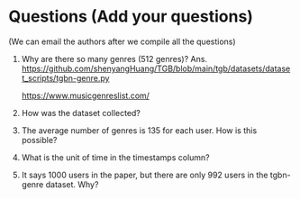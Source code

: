 # Questions (Add your questions)
(We can email the authors after we compile all the questions)

1. Why are there so many genres (512 genres)?
Ans. https://github.com/shenyangHuang/TGB/blob/main/tgb/datasets/dataset_scripts/tgbn-genre.py

     https://www.musicgenreslist.com/

3. How was the dataset collected?
4. The average number of genres is 135 for each user. How is this possible?
5. What is the unit of time in the timestamps column?
6. It says 1000 users in the paper, but there are only 992 users in the tgbn-genre dataset. Why?

